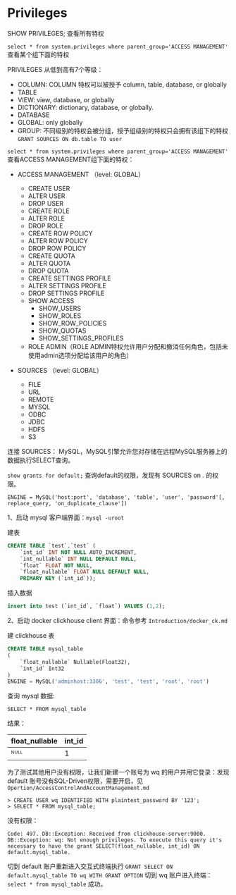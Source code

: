 # Privileges
SHOW PRIVILEGES; 查看所有特权

`select * from system.privileges where parent_group='ACCESS MANAGEMENT'` 查看某个组下面的特权

PRIVILEGES 从低到高有7个等级：
-  COLUMN: COLUMN 特权可以被授予 column, table, database, or globally
-  TABLE
-  VIEW: view, database, or globally
-  DICTIONARY: dictionary, database, or globally.
-  DATABASE
-  GLOBAL: only globally
-  GROUP: 不同级别的特权会被分组，授予组级别的特权只会拥有该组下的特权 `GRANT SOURCES ON db.table TO user`  
    
`select * from system.privileges where parent_group='ACCESS MANAGEMENT'` 查看ACCESS MANAGEMENT组下面的特权：

- ACCESS MANAGEMENT （level: GLOBAL）
    - CREATE USER
    - ALTER USER
    - DROP USER
    - CREATE ROLE
    - ALTER ROLE
    - DROP ROLE
    - CREATE ROW POLICY
    - ALTER ROW POLICY
    - DROP ROW POLICY
    - CREATE QUOTA
    - ALTER QUOTA
    - DROP QUOTA
    - CREATE SETTINGS PROFILE
    - ALTER SETTINGS PROFILE
    - DROP SETTINGS PROFILE
    - SHOW ACCESS
        - SHOW_USERS
        - SHOW_ROLES
        - SHOW_ROW_POLICIES
        - SHOW_QUOTAS
        - SHOW_SETTINGS_PROFILES
    - ROLE ADMIN（ROLE ADMIN特权允许用户分配和撤消任何角色，包括未使用admin选项分配给该用户的角色）
    
- SOURCES （level: GLOBAL）
  - FILE
  - URL
  - REMOTE
  - MYSQL
  - ODBC
  - JDBC
  - HDFS
  - S3
 
连接 SOURCES： MySQL，MySQL引擎允许您对存储在远程MySQL服务器上的数据执行SELECT查询。

`show grants for default;` 查询default的权限，发现有 SOURCES on *.* 的权限。

`ENGINE = MySQL('host:port', 'database', 'table', 'user', 'password'[, replace_query, 'on_duplicate_clause'])`

1、启动 mysql 客户端界面：`mysql -uroot`

建表
```sql
CREATE TABLE `test`.`test` (
    `int_id` INT NOT NULL AUTO_INCREMENT,
    `int_nullable` INT NULL DEFAULT NULL,
    `float` FLOAT NOT NULL,
    `float_nullable` FLOAT NULL DEFAULT NULL,
    PRIMARY KEY (`int_id`));
```
插入数据
```sql
insert into test (`int_id`, `float`) VALUES (1,2);
```

2、启动 docker clickhouse client 界面：命令参考 `Introduction/docker_ck.md` 

建 clickhouse 表
```sql
CREATE TABLE mysql_table
(
    `float_nullable` Nullable(Float32),
    `int_id` Int32
)
ENGINE = MySQL('adminhost:3306', 'test', 'test', 'root', 'root')
```
查询 mysql 数据:
```
SELECT * FROM mysql_table
```
结果：

|float_nullable|int_id|
|----|----|
|   ᴺᵁᴸᴸ |      1 |

为了测试其他用户没有权限，让我们新建一个账号为 wq 的用户并用它登录：发现 default 账号没有SQL-Driven权限，需要开启，见 `Opertion/AccessControlAndAccountManagement.md`
```
> CREATE USER wq IDENTIFIED WITH plaintext_password BY '123';
> SELECT * FROM mysql_table;
```

没有权限：
```
Code: 497. DB::Exception: Received from clickhouse-server:9000. DB::Exception: wq: Not enough privileges. To execute this query it's necessary to have the grant SELECT(float_nullable, int_id) ON default.mysql_table.
```
切到 default 账户重新进入交互式终端执行 `GRANT SELECT ON default.mysql_table TO wq WITH GRANT OPTION`
切到 wq 账户进入终端：`select * from mysql_table` 成功。
    